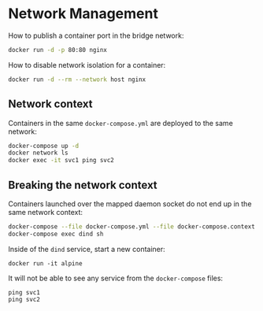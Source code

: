 # Network Management

How to publish a container port in the bridge network:

```bash
docker run -d -p 80:80 nginx
```

How to disable network isolation for a container:

```bash
docker run -d --rm --network host nginx
```

## Network context

Containers in the same `docker-compose.yml` are deployed to the same network:

```bash
docker-compose up -d
docker network ls
docker exec -it svc1 ping svc2
```

## Breaking the network context

Containers launched over the mapped daemon socket do not end up in the same network context:

```bash
docker-compose --file docker-compose.yml --file docker-compose.context.yml up -d
docker-compose exec dind sh
```

Inside of the `dind` service, start a new container:

```
docker run -it alpine
```

It will not be able to see any service from the `docker-compose` files:

```
ping svc1
ping svc2
```